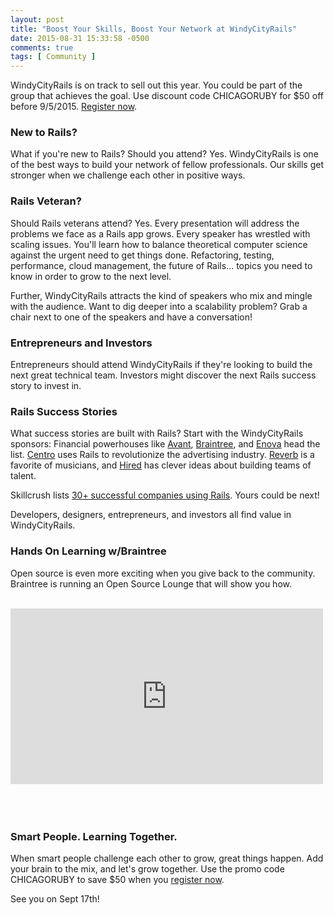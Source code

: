 ```yaml
---
layout: post
title: "Boost Your Skills, Boost Your Network at WindyCityRails"
date: 2015-08-31 15:33:58 -0500
comments: true
tags: [ Community ]
---
```

WindyCityRails is on track to sell out this year. You could be part of the group that achieves the goal. Use discount code CHICAGORUBY for $50 off before 9/5/2015. [Register now](https://www.windycityrails.org/register/).

<!--more-->

### New to Rails?

What if you're new to Rails? Should you attend? Yes. WindyCityRails is one of the best ways to build your network of fellow professionals. Our skills get stronger when we challenge each other in positive ways. 

### Rails Veteran?
Should Rails veterans attend? Yes. Every presentation will address the problems we face as a Rails app grows. Every speaker has wrestled with scaling issues. You'll learn how to balance theoretical computer science against the urgent need to get things done. Refactoring, testing, performance, cloud management, the future of Rails... topics you need to know in order to grow to the next level. 

Further, WindyCityRails attracts the kind of speakers who mix and mingle with the audience. Want to dig deeper into a scalability problem? Grab a chair next to one of the speakers and have a conversation!

### Entrepreneurs and Investors
Entrepreneurs should attend WindyCityRails if they're looking to build the next great technical team. Investors might discover the next Rails success story to invest in. 

### Rails Success Stories
What success stories are built with Rails? Start with the WindyCityRails sponsors: Financial powerhouses like [Avant](http://avant.com), [Braintree](http://braintreepayments.com), and [Enova](http://enova.com) head the list. [Centro](http://centro.net) uses Rails to revolutionize the advertising industry. [Reverb](http://reverb.com) is a favorite of musicians, and [Hired](http://hired.com) has clever ideas about building teams of talent.

Skillcrush lists [30+ successful companies using Rails](http://skillcrush.com/2015/02/02/37-rails-sites/). Yours could be next!

Developers, designers, entrepreneurs, and investors all find value in WindyCityRails. 

### Hands On Learning w/Braintree
Open source is even more exciting when you give back to the community. Braintree is running an Open Source Lounge that will show you how.
<br/>&nbsp;
<div class="video-container">
<iframe src="https://player.vimeo.com/video/134859517" width="500" height="281" frameborder="0" webkitallowfullscreen mozallowfullscreen allowfullscreen></iframe>
</div>
<br/>&nbsp;
<br/>&nbsp;

### Smart People. Learning Together.

When smart people challenge each other to grow, great things happen. Add your brain to the mix, and let's grow together. Use the promo code CHICAGORUBY to save $50 when you [register now](https://www.windycityrails.org/register/).

See you on Sept 17th!
